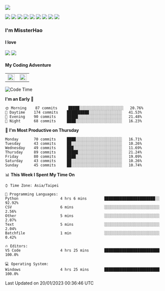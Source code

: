 ![](https://komarev.com/ghpvc/?username=MissterHao&color=ff69b4)

[![](https://img.shields.io/badge/Amazon%20AWS-%23232F3E?logo=amazon-aws&logoColor=white&style=for-the-badge)](https://aws.amazon.com/)
[![](https://img.shields.io/badge/Python-3776AB?style=for-the-badge&logo=python&logoColor=white)](https://www.djangoproject.com/)
[![](https://img.shields.io/badge/Django-092E20?style=for-the-badge&logo=django&logoColor=white)](https://www.python.org/)
[![](https://img.shields.io/badge/Rust-%23EB6400?style=for-the-badge&logo=rust&logoColor=white)](https://www.python.org/)
[![](https://img.shields.io/badge/Flask-23232F3E?style=for-the-badge&logo=flask&logoColor=white)](https://flask.palletsprojects.com/en/2.1.x/)
[![](https://img.shields.io/badge/go-%2300ADD8.svg?&style=for-the-badge&logo=go&logoColor=white)](https://golang.org/)
[![](https://img.shields.io/badge/javascript-%23F7DF1E.svg?&style=for-the-badge&logo=javascript&logoColor=black)](https://www.javascript.com/)
[![](https://img.shields.io/badge/mysql-%234479A1.svg?&style=for-the-badge&logo=mysql&logoColor=white)](https://www.mysql.com/)
[![](https://img.shields.io/badge/docker-%232496ED.svg?&style=for-the-badge&logo=docker&logoColor=white)](https://www.docker.com/)

### I'm MissterHao

#### I love  
![](https://img.shields.io/badge/Netflix-E50914?style=for-the-badge&logo=netflix&logoColor=white)
![](https://img.shields.io/badge/YouTube-FF0000?style=for-the-badge&logo=youtube&logoColor=white)

#### My Coding Adventure
<!-- Readme stats -->
<!-- https://github.com/anuraghazra/github-readme-stats -->
<table>
<tr>
    <td valign="top" width="50%">
    <img src="https://github-readme-stats.vercel.app/api?username=MissterHao&hide_border=true&show_icons=true&locale=en" align="left" style="width: 100%" />
    </td>
    <td valign="top" width="50%">
    <img src="https://github-readme-stats.vercel.app/api/top-langs?username=MissterHao&hide_border=true&show_icons=true&locale=en&layout=compact" align="left" style="width: 100%" />
    </td>
</tr>
</table>  


<!--START_SECTION:waka-->
![Code Time](http://img.shields.io/badge/Code%20Time-622%20hrs%2058%20mins-blue)

**I'm an Early 🐤** 

```text
🌞 Morning    87 commits     █████░░░░░░░░░░░░░░░░░░░░   20.76% 
🌆 Daytime    174 commits    ██████████░░░░░░░░░░░░░░░   41.53% 
🌃 Evening    90 commits     █████░░░░░░░░░░░░░░░░░░░░   21.48% 
🌙 Night      68 commits     ████░░░░░░░░░░░░░░░░░░░░░   16.23%

```
📅 **I'm Most Productive on Thursday** 

```text
Monday       70 commits     ████░░░░░░░░░░░░░░░░░░░░░   16.71% 
Tuesday      43 commits     ██░░░░░░░░░░░░░░░░░░░░░░░   10.26% 
Wednesday    49 commits     ███░░░░░░░░░░░░░░░░░░░░░░   11.69% 
Thursday     89 commits     █████░░░░░░░░░░░░░░░░░░░░   21.24% 
Friday       80 commits     ████░░░░░░░░░░░░░░░░░░░░░   19.09% 
Saturday     43 commits     ██░░░░░░░░░░░░░░░░░░░░░░░   10.26% 
Sunday       45 commits     ██░░░░░░░░░░░░░░░░░░░░░░░   10.74%

```


📊 **This Week I Spent My Time On** 

```text
⌚︎ Time Zone: Asia/Taipei

💬 Programming Languages: 
Python                   4 hrs 6 mins        ███████████████████████░░   92.92% 
CSV                      6 mins              ░░░░░░░░░░░░░░░░░░░░░░░░░   2.56% 
Other                    5 mins              ░░░░░░░░░░░░░░░░░░░░░░░░░   2.07% 
Text                     5 mins              ░░░░░░░░░░░░░░░░░░░░░░░░░   2.04% 
Batchfile                1 min               ░░░░░░░░░░░░░░░░░░░░░░░░░   0.42%

🔥 Editors: 
VS Code                  4 hrs 25 mins       █████████████████████████   100.0%

💻 Operating System: 
Windows                  4 hrs 25 mins       █████████████████████████   100.0%

```


 Last Updated on 20/01/2023 00:36:46 UTC
<!--END_SECTION:waka-->

<!--
**MissterHao/MissterHao** is a ✨ _special_ ✨ repository because its `README.md` (this file) appears on your GitHub profile.

Here are some ideas to get you started:

- 🔭 I’m currently working on ...
- 🌱 I’m currently learning ...
- 👯 I’m looking to collaborate on ...
- 🤔 I’m looking for help with ...
- 💬 Ask me about ...
- 📫 How to reach me: ...
- 😄 Pronouns: ...
- ⚡ Fun fact: ...
-->
